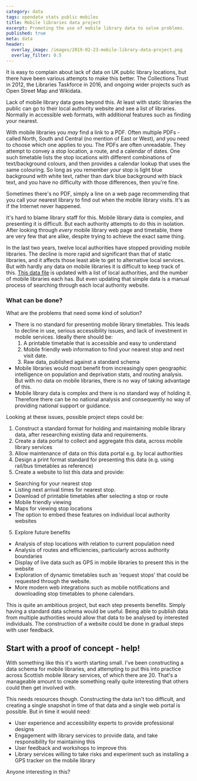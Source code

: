 ```yaml
---
category: data 
tags: opendata stats public mobiles
title: Mobile libraries data project
excerpt: Promoting the use of mobile library data to solve problems.
published: true
meta: data
header:
  overlay_image: /images/2019-02-23-mobile-library-data-project.png
  overlay_filter: 0.5
---
```


It is easy to complain about lack of data on UK public library locations, but there have been various attempts to make this better. The Collections Trust in 2012, the Libraries Taskforce in 2016, and ongoing wider projects such as Open Street Map and Wikidata.

Lack of mobile library data goes beyond this. At least with static libraries the public can go to their local authority website and see a list of libraries. Normally in accessible web formats, with additional features such as finding your nearest.

With mobile libraries you *may* find a link to a PDF. Often multiple PDFs - called North, South and Central (no mention of East or West), and you need to choose which one applies to you. The PDFs are often unreadable. They attempt to convey a stop location, a route, and a calendar of dates. One such timetable lists the stop locations with different combinations of text/background colours, and then provides a calendar lookup that uses the same colouring. So long as you remember *your* stop is light blue background with white text, rather than dark blue background with black text, and you have no difficulty with those differences, then you're fine.

Sometimes there's no PDF, simply a line on a web page recommending that you call your nearest library to find out when the mobile library visits. It's as if the Internet never happened.

It's hard to blame library staff for this. Mobile library data is complex, and presenting it is difficult. But each authority attempts to do this in isolation. After looking through *every* mobile library web page and timetable, there are very few that are alike, despite trying to achieve the exact same thing.

In the last two years, twelve local authorities have stopped providing mobile libraries. The decline is more rapid and significant than that of static libraries, and it affects those least able to get to alternative local services. But with hardly any data on mobile libraries it is difficult to keep track of this. [This data file](https://github.com/LibrariesHacked/mobiles-librarydata/blob/master/data/authorities.csv) is updated with a list of local authorities, and the number of mobile libraries each has. But even updating that simple data is a manual process of searching through each local authority website.

### What can be done?

What are the problems that need some kind of solution?

* There is no standard for presenting mobile library timetables. This leads to decline in use, serious accessibility issues, and lack of investment in mobile services. Ideally there should be:
  1. A printable timetable that is accessible and easy to understand
  2. Mobile friendly web information to find your nearest stop and next visit date.
  3. Raw data, published against a standard schema
* Mobile libraries would most benefit from increasingly open geographic intelligence on population and deprivation stats, and routing analysis. But with no data on mobile libraries, there is no way of taking advantage of this.
* Mobile library data is complex and there is no standard way of holding it. Therefore there can be no national analysis and consequently no way of providing national support or guidance.

Looking at these issues, possible project steps could be:

1. Construct a standard format for holding and maintaining mobile library data, after researching existing data and requirements.
2. Create a data portal to collect and aggregate this data, across mobile library services
3. Allow maintenance of data on this data portal e.g. by local authorities
4. Design a print format standard for presenting this data (e.g. using rail/bus timetables as reference) 
5. Create a website to list this data and provide:
  * Searching for your nearest stop
  * Listing next arrival times for nearest stop.
  * Download of printable timetables after selecting a stop or route
  * Mobile friendly viewing
  * Maps for viewing stop locations
  * The option to embed these features on individual local authority websites
5. Explore future benefits
  * Analysis of stop locations with relation to current population need
  * Analysis of routes and efficiencies, particularly across authority boundaries
  * Display of live data such as GPS in mobile libraries to present this in the website
  * Exploration of dynamic timetables such as 'request stops' that could be requested through the website.
  * More modern web integrations such as mobile notifications and downloading stop timetables to phone calendars.

This is quite an ambitious project, but each step presents benefits. Simply having a standard data schema would be useful. Being able to publish data from multiple authorities would allow that data to be analysed by interested individuals. The construction of a website could be done in gradual steps with user feedback.

## Start with a proof of concept - help!

With something like this it's worth starting small. I've been constructing a data schema for mobile libraries, and attempting to put this into practice across Scottish mobile library services, of which there are 20. That's a manageable amount to create something really quite interesting that others could then get involved with.

This needs resources though. Constructing the data isn't too difficult, and creating a single snapshot in time of that data and a single web portal is possible. But in time it would need:

* User experience and accessibility experts to provide professional designs
* Engagement with library services to provide data, and take responsibility for maintaining this
* User feedback and workshops to improve this
* Library services willing to take risks and experiment such as installing a GPS tracker on the mobile library

Anyone interesting in this?